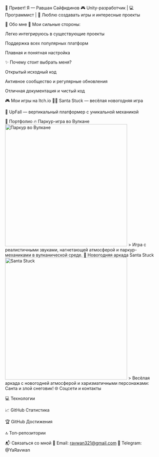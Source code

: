 👋 Привет! Я — Равшан Сайфидинов
🎮 Unity-разработчик | 💻 Программист | 🚀 Люблю создавать игры и интересные проекты

💫 Обо мне
🔧 Мои сильные стороны:

Легко интегрируюсь в существующие проекты

Поддержка всех популярных платформ

Плавная и понятная настройка

✨ Почему стоит выбрать меня?

Открытый исходный код

Активное сообщество и регулярные обновления

Отличная документация и чистый код

🎮 Мои игры на Itch.io
🧑‍🎅 Santa Stuck — весёлая новогодняя игра

🚀 UpFall — вертикальный платформер с уникальной механикой

🧩 Портфолио
🔥 Паркур-игра во Вулкане
<img src="https://raw.githubusercontent.com/Ravwan52/assets/main/volcano_runner.png" alt="Паркур во Вулкане" width="400"/> > Игра с реалистичными звуками, нагнетающей атмосферой и паркур-механиками в вулканической среде.
🎅 Новогодняя аркада Santa Stuck
<img src="https://raw.githubusercontent.com/Ravwan52/assets/main/santa_stuck.png" alt="Santa Stuck" width="400"/> > Весёлая аркада с новогодней атмосферой и харизматичными персонажами: Санта и злой снеговик!
🌐 Соцсети и контакты




💻 Технологии





📈 GitHub Статистика




🏆 GitHub Достижения


🔝 Топ-репозитории


📬 Связаться со мной
📧 Email: ravwan321@gmail.com
💬 Telegram: @YaRavwan



